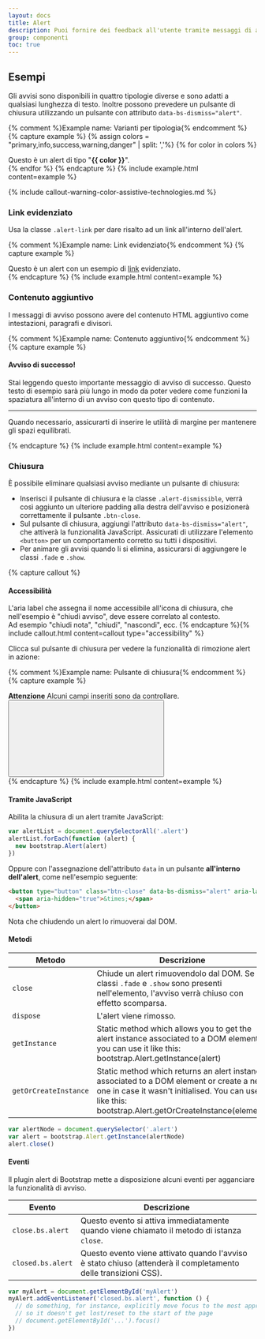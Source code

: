 ```yaml
---
layout: docs
title: Alert
description: Puoi fornire dei feedback all'utente tramite messaggi di avviso.
group: componenti
toc: true
---
```


## Esempi

Gli avvisi sono disponibili in quattro tipologie diverse e sono adatti a qualsiasi lunghezza di testo. Inoltre possono prevedere un pulsante di chiusura utilizzando un pulsante con attributo `data-bs-dismiss="alert"`.

{% comment %}Example name: Varianti per tipologia{% endcomment %}
{% capture example %}
{% assign colors = "primary,info,success,warning,danger" | split: ','%}
{% for color in colors %}

<div class="alert alert-{{color}}" role="alert">
  Questo è un alert di tipo "<b>{{ color }}</b>".
</div>{% endfor %}
{% endcapture %}
{% include example.html content=example %}

{% include callout-warning-color-assistive-technologies.md %}

### Link evidenziato

Usa la classe `.alert-link` per dare risalto ad un link all'interno dell'alert.

{% comment %}Example name: Link evidenziato{% endcomment %}
{% capture example %}

<div class="alert alert-danger" role="alert">
  Questo è un alert con un esempio di <a href="#" class="alert-link">link</a> evidenziato.
</div>
{% endcapture %}
{% include example.html content=example %}

### Contenuto aggiuntivo

I messaggi di avviso possono avere del contenuto HTML aggiuntivo come intestazioni, paragrafi e divisori.

{% comment %}Example name: Contenuto aggiuntivo{% endcomment %}
{% capture example %}

<div class="alert alert-success" role="alert">
  <h4 class="alert-heading">Avviso di successo!</h4>
  <p>Stai leggendo questo importante messaggio di avviso di successo. Questo testo di esempio sarà più lungo in modo da poter vedere come funzioni la spaziatura all'interno di un avviso con questo tipo di contenuto.</p>
  <hr>
  <p class="mb-0">Quando necessario, assicurarti di inserire le utilità di margine per mantenere gli spazi equilibrati.</p>
</div>
{% endcapture %}
{% include example.html content=example %}

### Chiusura

È possibile eliminare qualsiasi avviso mediante un pulsante di chiusura:

- Inserisci il pulsante di chiusura e la classe `.alert-dismissible`, verrà così aggiunto un ulteriore padding alla destra dell'avviso e posizionerà correttamente il pulsante `.btn-close`.
- Sul pulsante di chiusura, aggiungi l'attributo `data-bs-dismiss="alert"`, che attiverà la funzionalità JavaScript. Assicurati di utilizzare l'elemento `<button>` per un comportamento corretto su tutti i dispositivi.
- Per animare gli avvisi quando li si elimina, assicurarsi di aggiungere le classi `.fade` e `.show`.

{% capture callout %}

#### Accessibilità

L'aria label che assegna il nome accessibile all'icona di chiusura, che nell'esempio è "chiudi avviso", deve essere correlato al contesto.  
Ad esempio "chiudi nota", "chiudi", "nascondi", ecc.
{% endcapture %}{% include callout.html content=callout type="accessibility" %}

Clicca sul pulsante di chiusura per vedere la funzionalità di rimozione alert in azione:

{% comment %}Example name: Pulsante di chiusura{% endcomment %}
{% capture example %}

<div class="alert alert-warning alert-dismissible fade show" role="alert">
  <strong>Attenzione</strong> Alcuni campi inseriti sono da controllare.
  <button type="button" class="btn-close" data-bs-dismiss="alert" aria-label="Chiudi avviso">
    <svg class="icon"><use href="{{ site.baseurl }}/dist/svg/sprites.svg#it-close"></use></svg>
  </button>
</div>
{% endcapture %}
{% include example.html content=example %}

#### Tramite JavaScript

Abilita la chiusura di un alert tramite JavaScript:

```js
var alertList = document.querySelectorAll('.alert')
alertList.forEach(function (alert) {
  new bootstrap.Alert(alert)
})
```

Oppure con l'assegnazione dell'attributo `data` in un pulsante **all'interno dell'alert**, come nell'esempio seguente:

```html
<button type="button" class="btn-close" data-bs-dismiss="alert" aria-label="Chiudi avviso">
  <span aria-hidden="true">&times;</span>
</button>
```

Nota che chiudendo un alert lo rimuoverai dal DOM.

#### Metodi

| Metodo                | Descrizione                                                                                                                                                                                         |
| --------------------- | --------------------------------------------------------------------------------------------------------------------------------------------------------------------------------------------------- |
| `close`               | Chiude un alert rimuovendolo dal DOM. Se le classi `.fade` e `.show` sono presenti nell'elemento, l'avviso verrà chiuso con effetto scomparsa.                                                      |
| `dispose`             | L'alert viene rimosso.                                                                                                                                                                              |
| `getInstance`         | Static method which allows you to get the alert instance associated to a DOM element, you can use it like this: bootstrap.Alert.getInstance(alert)                                                  |
| `getOrCreateInstance` | Static method which returns an alert instance associated to a DOM element or create a new one in case it wasn't initialised. You can use it like this: bootstrap.Alert.getOrCreateInstance(element) |

```js
var alertNode = document.querySelector('.alert')
var alert = bootstrap.Alert.getInstance(alertNode)
alert.close()
```

#### Eventi

Il plugin alert di Bootstrap mette a disposizione alcuni eventi per agganciare la funzionalità di avviso.

| Evento            | Descrizione                                                                                                     |
| ----------------- | --------------------------------------------------------------------------------------------------------------- |
| `close.bs.alert`  | Questo evento si attiva immediatamente quando viene chiamato il metodo di istanza <code>close</code>.           |
| `closed.bs.alert` | Questo evento viene attivato quando l'avviso è stato chiuso (attenderà il completamento delle transizioni CSS). |

```js
var myAlert = document.getElementById('myAlert')
myAlert.addEventListener('closed.bs.alert', function () {
  // do something, for instance, explicitly move focus to the most appropriate element,
  // so it doesn't get lost/reset to the start of the page
  // document.getElementById('...').focus()
})
```
